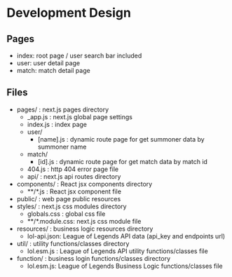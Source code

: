 # Development Design

## Pages

* index: root page / user search bar included
* user: user detail page
* match: match detail page

## Files

* pages/ : next.js pages directory
    * _app.js : next.js global page settings
    * index.js : index page
    * user/
        * \[name\].js : dynamic route page for get summoner data by summoner name
    * match/
        * \[id\].js : dynamic route page for get match data by match id
    * 404.js : http 404 error page file
    * api/ : next.js api routes directory
* components/ : React jsx components directory
    * \*\*/\*.js : React jsx component file
* public/ : web page public resources
* styles/ : next.js css modules directory
    * globals.css : global css file
    * \*\*/\*.module.css: next.js css module file
* resources/ : business logic resources directory
    * lol-api.json: League of Legends API data (api_key and endpoints url)
* util/ : utility functions/classes directory
    * lol.esm.js : League of Legends API utility functions/classes file
* function/ : business login functions/classes directory
    * lol.esm.js: League of Legends Business Logic functions/classes file

